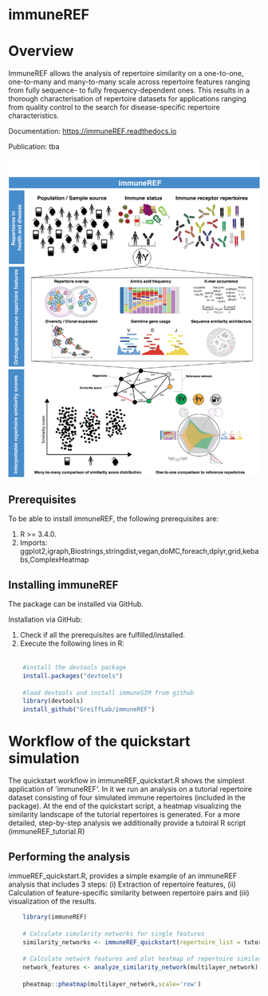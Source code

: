 # immuneREF

Overview
========

ImmuneREF allows the analysis of repertoire similarity on a one-to-one, one-to-many and many-to-many scale across repertoire features ranging from fully sequence- to fully frequency-dependent ones. This results in a thorough characterisation of repertoire datasets for applications ranging from quality control to the search for disease-specific repertoire characteristics.

Documentation: https://immuneREF.readthedocs.io

Publication: tba

![alt text](https://github.com/GreiffLab/immuneREF/blob/master/docs/source/images/immuneREF_Figures-01.png)


Prerequisites
-------------

To be able to install immuneREF, the following prerequisites are:

1.  R >= 3.4.0.
2.  Imports: ggplot2,igraph,Biostrings,stringdist,vegan,doMC,foreach,dplyr,grid,kebabs,ComplexHeatmap



Installing immuneREF
--------------------

The package can be installed via GitHub.

Installation via GitHub:
1.  Check if all the prerequisites are fulfilled/installed.
2.  Execute the following lines in R:

```r

    #install the devtools package
    install.packages("devtools")
    
    #load devtools and install immuneSIM from github 
    library(devtools)
    install_github("GreiffLab/immuneREF")
```    


Workflow of the quickstart simulation
======================================

The quickstart workflow in immuneREF_quickstart.R shows the simplest application of 'immuneREF'. In it we run an analysis on a tutorial repertoire dataset consisting of four simulated immune repertoires (included in the package). At the end of the quickstart script, a heatmap visualizing the similarity landscape of the tutorial repertoires is generated. For a more detailed, step-by-step analysis we additionally provide a tutoiral R script (immuneREF_tutorial.R)


Performing the analysis
-----------------------

immueREF_quickstart.R, provides a simple example of an immuneREF analysis that includes 3 steps: (i) Extraction of repertoire features, (ii) Calculation of feature-specific similarity between repertoire pairs and (iii) visualization of the results. 

```r
    library(immuneREF)
    
    # Calculate simularity networks for single features
    similarity_networks <- immuneREF_quickstart(repertoire_list = tutorial_repertoires)
    
    # Calculate network features and plot heatmap of repertoire similarities
    network_features <- analyze_similarity_network(multilayer_network)
    
    pheatmap::pheatmap(multilayer_network,scale='row')

```
